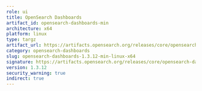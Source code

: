 ```yaml
---
role: ui
title: OpenSearch Dashboards
artifact_id: opensearch-dashboards-min
architecture: x64
platform: linux
type: targz
artifact_url: https://artifacts.opensearch.org/releases/core/opensearch-dashboards/1.3.12/opensearch-dashboards-min-1.3.12-linux-x64.tar.gz
category: opensearch-dashboards
slug: opensearch-dashboards-1.3.12-min-linux-x64
signature: https://artifacts.opensearch.org/releases/core/opensearch-dashboards/1.3.12/opensearch-dashboards-min-1.3.12-linux-x64.tar.gz.sig
version: 1.3.12
security_warning: true
indirect: true
---
```


